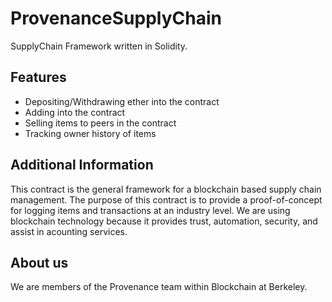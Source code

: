 # ProvenanceSupplyChain
SupplyChain Framework written in Solidity.

## Features ##
 * Depositing/Withdrawing ether into the contract
 * Adding into the contract
 * Selling items to peers in the contract
 * Tracking owner history of items

## Additional Information ##
This contract is the general framework for a blockchain based supply chain management. The purpose of this contract is to provide a proof-of-concept for logging items and transactions at an industry level. We are using blockchain technology because it provides trust, automation, security, and assist in acounting services.  

## About us ##
We are members of the Provenance team within Blockchain at Berkeley.
